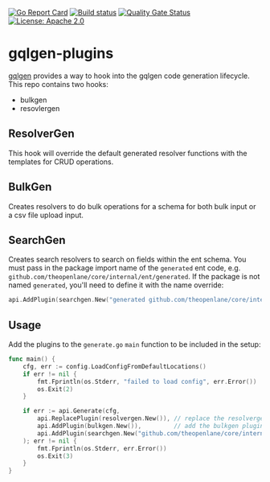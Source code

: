 [![Go Report Card](https://goreportcard.com/badge/github.com/theopenlane/gqlgen-plugins)](https://goreportcard.com/report/github.com/theopenlane/gqlgen-plugins)
[![Build status](https://badge.buildkite.com/651bd9d2d92df64fcab6bab5db1842565d29c48ade77b52bd7.svg)](https://buildkite.com/theopenlane/gqlgen-plugins?branch=main)
[![Quality Gate Status](https://sonarcloud.io/api/project_badges/measure?project=theopenlane_gqlgen-plugins&metric=alert_status)](https://sonarcloud.io/summary/new_code?id=theopenlane_gqlgen-plugins)
[![License: Apache 2.0](https://img.shields.io/badge/License-Apache2.0-brightgreen.svg)](https://opensource.org/licenses/Apache-2.0)

# gqlgen-plugins

[gqlgen](https://gqlgen.com/reference/plugins/) provides a way to hook into the
gqlgen code generation lifecycle. This repo contains two hooks:

- bulkgen
- resovlergen

## ResolverGen

This hook will override the default generated resolver functions with the
templates for CRUD operations.

## BulkGen

Creates resolvers to do bulk operations for a schema for both bulk input or a
csv file upload input.

## SearchGen

Creates search resolvers to search on fields within the ent schema. You must
pass in the package import name of the `generated` ent code, e.g.
`github.com/theopenlane/core/internal/ent/generated`. If the package is not
named `generated`, you'll need to define it with the name override:

```go
api.AddPlugin(searchgen.New("generated github.com/theopenlane/core/internal/ent/generated")), // add the search plugin
```

## Usage

Add the plugins to the `generate.go` `main` function to be included in the
setup:

```go
func main() {
	cfg, err := config.LoadConfigFromDefaultLocations()
	if err != nil {
		fmt.Fprintln(os.Stderr, "failed to load config", err.Error())
		os.Exit(2)
	}

	if err := api.Generate(cfg,
		api.ReplacePlugin(resolvergen.New()), // replace the resolvergen plugin
		api.AddPlugin(bulkgen.New()),         // add the bulkgen plugin
		api.AddPlugin(searchgen.New("github.com/theopenlane/core/internal/ent/generated")), // add the search plugin
	); err != nil {
		fmt.Fprintln(os.Stderr, err.Error())
		os.Exit(3)
	}
}
```
